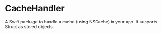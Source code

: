 # CacheHandler
A Swift package to handle a cache (using NSCache) in your app. It supports Struct as stored objects.
